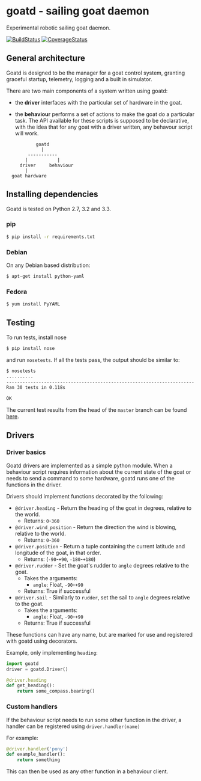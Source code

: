 goatd - sailing goat daemon 
===========================

Experimental robotic sailing goat daemon.

[![BuildStatus](https://travis-ci.org/goatd/goatd.png?branch=master)](https://travis-ci.org/goatd/goatd)
[![CoverageStatus](https://coveralls.io/repos/goatd/goatd/badge.png?branch=master)](https://coveralls.io/r/goatd/goatd?branch=master)

General architecture
-----------

Goatd is designed to be the manager for a goat control system, granting
graceful startup, telemetry, logging and a built in simulator.

There are two main components of a system written using goatd:

  - the __driver__ interfaces with the particular set of hardware in the goat.

  - the __behaviour__ performs a set of actions to make the goat do a
    particular task. The API available for these scripts is supposed to be
    declarative, with the idea that for any goat with a driver written, any
    behavour script will work.

```
           goatd
             |
        -----------
       |           |
     driver     behaviour
       |
  goat hardware
```

Installing dependencies
-----------------------

Goatd is tested on Python 2.7, 3.2 and 3.3.

### pip

```bash
$ pip install -r requirements.txt
```

### Debian

On any Debian based distribution:

```bash
$ apt-get install python-yaml
```

### Fedora

```bash
$ yum install PyYAML
```

Testing
-------

To run tests, install nose

```bash
$ pip install nose
```

and run `nosetests`. If all the tests pass, the output should be similar to:

```bash
$ nosetests 
..........
----------------------------------------------------------------------
Ran 30 tests in 0.118s

OK
```

The current test results from the head of the `master` branch can be found
[here](https://travis-ci.org/goatd/goatd).

Drivers
-------

### Driver basics

Goatd drivers are implemented as a simple python module. When a behaviour
script requires information about the current state of the goat or needs to
send a command to some hardware, goatd runs one of the functions in the driver.

Drivers should implement functions decorated by the following:

  - `@driver.heading` - Return the heading of the goat in degrees, relative to the
    world.
    - Returns: `0`-`360`
  - `@driver.wind_position` - Return the direction the wind is blowing, relative to the world.
    - Returns: `0`-`360`
  - `@driver.position` - Return a tuple containing the current latitude and longitude
    of the goat, in that order.
    - Returns: (`-90`-`+90`, `-180`-`+180`)
  - `@driver.rudder` - Set the goat's rudder to `angle`  degrees relative to the
    goat.
    - Takes the arguments:
      - `angle`: Float, `-90`-`+90`
    - Returns: True if successful
  - `@driver.sail` - Similarly to `rudder`, set the sail to `angle` degrees
    relative to the goat.
    - Takes the arguments:
      - `angle`: Float, `-90`-`+90`
    - Returns: True if successful

These functions can have any name, but are marked for use and registered with
goatd using decorators.

Example, only implementing `heading`:

```python
import goatd
driver = goatd.Driver()

@driver.heading
def get_heading():
    return some_compass.bearing()
```

### Custom handlers

If the behaviour script needs to run some other function in the driver, a
handler can be registered using `driver.handler(name)`

For example:

```python
@driver.handler('pony')
def example_handler():
    return something
```

This can then be used as any other function in a behaviour client.
